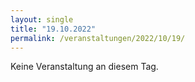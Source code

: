 ```yaml
---
layout: single
title: "19.10.2022"
permalink: /veranstaltungen/2022/10/19/
---
```


Keine Veranstaltung an diesem Tag.
